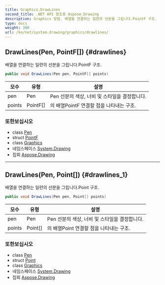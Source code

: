 ```yaml
---
title: Graphics.DrawLines
second_title: .NET API 참조용 Aspose.Drawing
description: Graphics 방법. 배열을 연결하는 일련의 선분을 그립니다.PointF 구조.
type: docs
weight: 380
url: /ko/net/system.drawing/graphics/drawlines/
---
```

## DrawLines(Pen, PointF[]) {#drawlines}

배열을 연결하는 일련의 선분을 그립니다.PointF 구조.

```csharp
public void DrawLines(Pen pen, PointF[] points)
```

| 모수 | 유형 | 설명 |
| --- | --- | --- |
| pen | Pen | Pen 선분의 색상, 너비 및 스타일을 결정합니다. |
| points | PointF[] | 의 배열PointF 연결할 점을 나타내는 구조. |

### 또한보십시오

* class [Pen](../../pen/)
* struct [PointF](../../pointf/)
* class [Graphics](../)
* 네임스페이스 [System.Drawing](../../graphics/)
* 집회 [Aspose.Drawing](../../../)

---

## DrawLines(Pen, Point[]) {#drawlines_1}

배열을 연결하는 일련의 선분을 그립니다.Point 구조.

```csharp
public void DrawLines(Pen pen, Point[] points)
```

| 모수 | 유형 | 설명 |
| --- | --- | --- |
| pen | Pen | Pen 선분의 색상, 너비 및 스타일을 결정합니다. |
| points | Point[] | 의 배열Point 연결할 점을 나타내는 구조. |

### 또한보십시오

* class [Pen](../../pen/)
* struct [Point](../../point/)
* class [Graphics](../)
* 네임스페이스 [System.Drawing](../../graphics/)
* 집회 [Aspose.Drawing](../../../)


